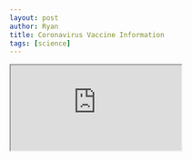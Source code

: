 ```yaml
---
layout: post
author: Ryan
title: Coronavirus Vaccine Information
tags: [science]
---
```

<div class="embedvideodiv">
<iframe src="https://docs.google.com/spreadsheets/d/e/2PACX-1vRv1dkfnXoJ0qQ_EVlLBaMnoezi5kvH9NdqaHC1o7c7T48t92xmvNjlvOATnISwUzrEHagOGHUQyU4C/pubhtml?gid=0&amp;single=true&amp;widget=true&amp;headers=false"></iframe>
</div>